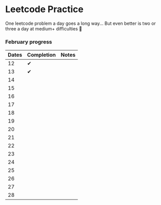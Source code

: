 # Leetcode Practice

One leetcode problem a day goes a long way...
But even better is two or three a day at medium+ difficulties 🤪


### February progress

| Dates | Completion | Notes |
|-------|---------|----------|
|  12   | &#10004;|
|  13   |&#10004; |
|  14   |         |
|  15   |         |
|  16   |         |
|  17   |         |
|  18   |         |
|  19   |         |
|  20   |         |
|  21   |         |
|  22   |         |
|  23   |         |
|  24   |         |
|  25   |         |
|  26   |         |
|  27   |         |
|  28   |         |
